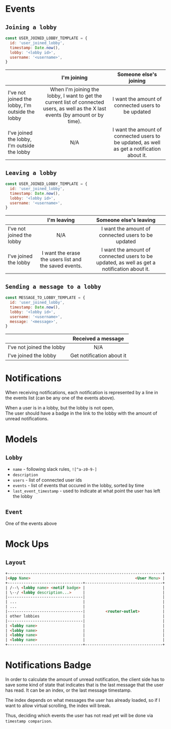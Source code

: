 Events
=

`Joining a lobby`
-

```javascript
const USER_JOINED_LOBBY_TEMPLATE = {
  id: 'user_joined_lobby',
  timestamp: Date.now(),
  lobby: '<lobby id>',
  username: '<username>',
}
```

| | I'm joining | Someone else's joining |
| --- |:---:|:---:|
| I've not joined the lobby, I'm outside the lobby | When I'm joining the lobby, I want to get the current list of connected users, as well as the X last events (by amount or by time).	| I want the amount of connected users to be updated |
| I've joined the lobby, I'm outside the lobby | N/A | I want the amount of connected users to be updated, as well as get a notification about it. |

`Leaving a lobby`
-

```javascript
const USER_JOINED_LOBBY_TEMPLATE = {
  id: 'user_joined_lobby',
  timestamp: Date.now(),
  lobby: '<lobby id>',
  username: '<username>',
}
```

|| I'm leaving | Someone else's leaving |
|-|:-:|:-:|
| I've not joined the lobby| N/A | I want the amount of connected users to be updated |
| I've joined the lobby | I want the erase the users list and the saved events. | I want the amount of connected users to be updated, as well as get a notification about it. |

`Sending a message to a lobby`
-

```javascript
const MESSAGE_TO_LOBBY_TEMPLATE = {
  id: 'user_joined_lobby',
  timestamp: Date.now(),
  lobby: '<lobby id>',
  username: '<username>',
  message: '<message>',
}
```

|| Received a message |
|-|:-:|
| I've not joined the lobby | N/A |
| I've joined the lobby | Get notification about it	|

Notifications
=

When receiving notifications, each notification is represented by a line in the events list (can be any one of the events above).  

When a user is in a lobby, but the lobby is not open,  
The user should have a badge in the link to the lobby with the amount of unread notifications.

Models
=

`Lobby`
-
* `name` - following slack rules, `![^a-z0-9-]`
* `description`
* `users` - list of connected user ids
* `events` - list of events that occured in the lobby, sorted by time
* `last_event_timestamp` - used to indicate at what point the user has left the lobby

`Event`
-
One of the events above

Mock Ups
=

`Layout`
-
```html
+--------------------------------------------------------------------+
|<App Name>                                              <User Menu> |
+---------------------------------+----------------------------------+
| /--\ <lobby name> <notif badge> |                                  |
| \--/ <lobby description...>     |                                  |
|---------------------------------|                                  |
| ...                             |                                  |
| ...                             |                                  |
|---------------------------------|         <router-outlet>          |
| other lobbies                   |                                  |
|---------------------------------|                                  |
| <lobby name>                    |                                  |
| <lobby name>                    |                                  |
| <lobby name>                    |                                  |
| <lobby name>                    |                                  |
+---------------------------------+----------------------------------+
```

Notifications Badge
=

In order to calculate the amount of unread notification, the client side has to save some kind of state that indicates that is the last message that the user has read. It can be an index, or the last message timestamp.

The index depends on what messages the user has already loaded, so if I want to allow virtual scrolling, the index will break.

Thus, deciding which events the user has not read yet will be done via `timestamp comparison`.